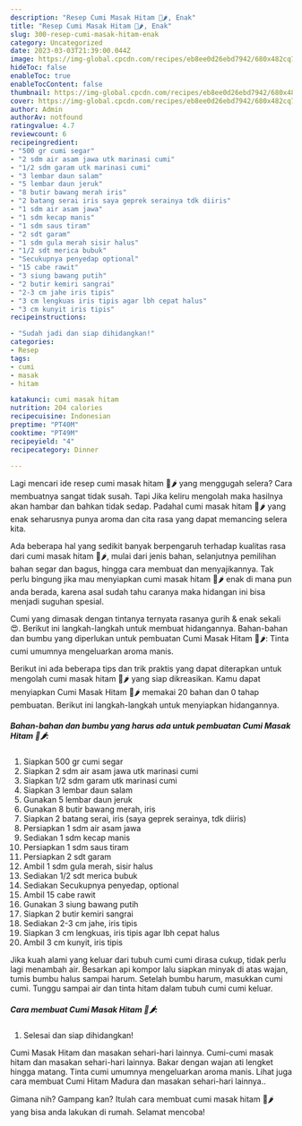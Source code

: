```yaml
---
description: "Resep Cumi Masak Hitam 🦑🌶️, Enak"
title: "Resep Cumi Masak Hitam 🦑🌶️, Enak"
slug: 300-resep-cumi-masak-hitam-enak
category: Uncategorized
date: 2023-03-03T21:39:00.044Z
image: https://img-global.cpcdn.com/recipes/eb8ee0d26ebd7942/680x482cq70/cumi-masak-hitam-foto-resep-utama.jpg
hideToc: false
enableToc: true
enableTocContent: false
thumbnail: https://img-global.cpcdn.com/recipes/eb8ee0d26ebd7942/680x482cq70/cumi-masak-hitam-foto-resep-utama.jpg
cover: https://img-global.cpcdn.com/recipes/eb8ee0d26ebd7942/680x482cq70/cumi-masak-hitam-foto-resep-utama.jpg
author: Admin
authorAv: notfound
ratingvalue: 4.7
reviewcount: 6
recipeingredient:
- "500 gr cumi segar"
- "2 sdm air asam jawa utk marinasi cumi"
- "1/2 sdm garam utk marinasi cumi"
- "3 lembar daun salam"
- "5 lembar daun jeruk"
- "8 butir bawang merah iris"
- "2 batang serai iris saya geprek serainya tdk diiris"
- "1 sdm air asam jawa"
- "1 sdm kecap manis"
- "1 sdm saus tiram"
- "2 sdt garam"
- "1 sdm gula merah sisir halus"
- "1/2 sdt merica bubuk"
- "Secukupnya penyedap optional"
- "15 cabe rawit"
- "3 siung bawang putih"
- "2 butir kemiri sangrai"
- "2-3 cm jahe iris tipis"
- "3 cm lengkuas iris tipis agar lbh cepat halus"
- "3 cm kunyit iris tipis"
recipeinstructions:

- "Sudah jadi dan siap dihidangkan!"
categories:
- Resep
tags:
- cumi
- masak
- hitam

katakunci: cumi masak hitam 
nutrition: 204 calories
recipecuisine: Indonesian
preptime: "PT40M"
cooktime: "PT49M"
recipeyield: "4"
recipecategory: Dinner

---
```



Lagi mencari ide resep cumi masak hitam 🦑🌶️ yang menggugah selera? Cara membuatnya sangat tidak susah. Tapi Jika keliru mengolah maka hasilnya akan hambar dan bahkan tidak sedap. Padahal cumi masak hitam 🦑🌶️ yang enak seharusnya punya aroma dan cita rasa yang dapat memancing selera kita.


Ada beberapa hal yang sedikit banyak berpengaruh terhadap kualitas rasa dari cumi masak hitam 🦑🌶️, mulai dari jenis bahan, selanjutnya pemilihan bahan segar dan bagus, hingga cara membuat dan menyajikannya. Tak perlu bingung jika mau menyiapkan cumi masak hitam 🦑🌶️ enak di mana pun anda berada, karena asal sudah tahu caranya maka hidangan ini bisa menjadi suguhan spesial.

Cumi yang dimasak dengan tintanya ternyata rasanya gurih &amp; enak sekali 😍. Berikut ini langkah-langkah untuk membuat hidangannya. Bahan-bahan dan bumbu yang diperlukan untuk pembuatan Cumi Masak Hitam 🦑🌶️: Tinta cumi umumnya mengeluarkan aroma manis.


Berikut ini ada beberapa tips dan trik praktis yang dapat diterapkan untuk mengolah cumi masak hitam 🦑🌶️ yang siap dikreasikan. Kamu dapat menyiapkan Cumi Masak Hitam 🦑🌶️ memakai 20 bahan dan 0 tahap pembuatan. Berikut ini langkah-langkah untuk menyiapkan hidangannya.

<!--inarticleads1-->

##### Bahan-bahan dan bumbu yang harus ada untuk pembuatan Cumi Masak Hitam 🦑🌶️:

1. Siapkan 500 gr cumi segar
1. Siapkan 2 sdm air asam jawa utk marinasi cumi
1. Siapkan 1/2 sdm garam utk marinasi cumi
1. Siapkan 3 lembar daun salam
1. Gunakan 5 lembar daun jeruk
1. Gunakan 8 butir bawang merah, iris
1. Siapkan 2 batang serai, iris (saya geprek serainya, tdk diiris)
1. Persiapkan 1 sdm air asam jawa
1. Sediakan 1 sdm kecap manis
1. Persiapkan 1 sdm saus tiram
1. Persiapkan 2 sdt garam
1. Ambil 1 sdm gula merah, sisir halus
1. Sediakan 1/2 sdt merica bubuk
1. Sediakan Secukupnya penyedap, optional
1. Ambil 15 cabe rawit
1. Gunakan 3 siung bawang putih
1. Siapkan 2 butir kemiri sangrai
1. Sediakan 2-3 cm jahe, iris tipis
1. Siapkan 3 cm lengkuas, iris tipis agar lbh cepat halus
1. Ambil 3 cm kunyit, iris tipis


Jika kuah alami yang keluar dari tubuh cumi cumi dirasa cukup, tidak perlu lagi menambah air. Besarkan api kompor lalu siapkan minyak di atas wajan, tumis bumbu halus sampai harum. Setelah bumbu harum, masukkan cumi cumi. Tunggu sampai air dan tinta hitam dalam tubuh cumi cumi keluar. 

<!--inarticleads2-->

##### Cara membuat Cumi Masak Hitam 🦑🌶️:


1. Selesai dan siap dihidangkan!

Cumi Masak Hitam dan masakan sehari-hari lainnya. Cumi-cumi masak hitam dan masakan sehari-hari lainnya. Bakar dengan wajan ati lengket hingga matang. Tinta cumi umumnya mengeluarkan aroma manis. Lihat juga cara membuat Cumi Hitam Madura dan masakan sehari-hari lainnya.. 

Gimana nih? Gampang kan? Itulah cara membuat cumi masak hitam 🦑🌶️ yang bisa anda lakukan di rumah. Selamat mencoba!
